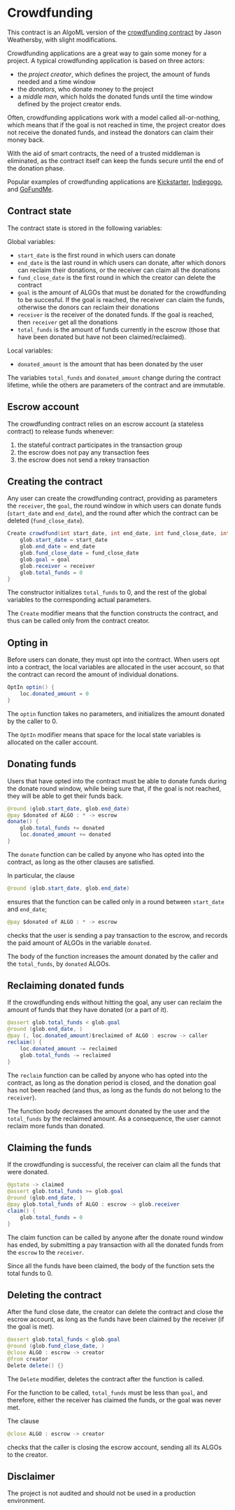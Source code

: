 # Crowdfunding

This contract is an AlgoML version of the [crowdfunding contract](https://developer.algorand.org/solutions/example-crowdfunding-stateful-smart-contract-application/) by Jason Weathersby, with slight modifications.

Crowdfunding applications are a great way to gain some money for a project.
A typical crowdfunding application is based on three actors: 

- the *project creator*, which defines the project, the amount of funds needed and a time window
- the *donators*, who donate money to the project
- a *middle man*, which holds the donated funds until the time window defined by the project creator ends.
  
Often, crowdfunding applications work with a model called all-or-nothing, which means that if the goal is not reached in time, the project creator does not receive the donated funds, and instead the donators can claim their money back.

With the aid of smart contracts, the need of a trusted middleman is eliminated, as the contract itself can keep the funds secure until the end of the donation phase.

Popular examples of crowdfunding applications are [Kickstarter](https://www.kickstarter.com/), [Indiegogo](https://www.indiegogo.com/), and [GoFundMe](https://www.gofundme.com/).

## Contract state

The contract state is stored in the following variables:

Global variables:

* `start_date` is the first round in which users can donate
* `end_date` is the last round in which users can donate, after which donors can reclaim their donations, or the receiver can claim all the donations
* `fund_close_date` is the first round in which the creator can delete the contract
* `goal` is the amount of ALGOs that must be donated for the crowdfunding to be succesful. If the goal is reached, the receiver can claim the funds, otherwise the donors can reclaim their donations
* `receiver` is the receiver of the donated funds. If the goal is reached, then `receiver` get all the donations
* `total_funds` is the amount of funds currently in the escrow (those that have been donated but have not been claimed/reclaimed).

Local variables:

* `donated_amount` is the amount that has been donated by the user

The variables `total_funds` and `donated_amount` change during the contract lifetime, while the others are parameters of the contract and are immutable.

## Escrow account 

The crowdfunding contract relies on an escrow account (a stateless contract) to release funds whenever:
1. the stateful contract participates in the transaction group
2. the escrow does not pay any transaction fees
3. the escrow does not send a rekey transaction

## Creating the contract

Any user can create the crowdfunding contract, providing as parameters the `receiver`, the `goal`, the round window in which users can donate funds (`start_date`  and `end_date`), and the round after which the contract can be deleted (`fund_close_date`).

```java
Create crowdfund(int start_date, int end_date, int fund_close_date, int goal, address receiver) {
	glob.start_date = start_date
	glob.end_date = end_date
	glob.fund_close_date = fund_close_date
	glob.goal = goal
	glob.receiver = receiver 
	glob.total_funds = 0
}
```

The constructor initializes `total_funds` to 0, and the rest of the global variables to the corresponding actual parameters.

The `Create` modifier means that the function constructs the contract, and thus can be called only from the contract creator.

## Opting in

Before users can donate, they must opt into the contract. When users opt into a contract, the local variables are allocated in the user account, so that the contract can record the amount of individual donations.

```java
OptIn optin() {
	loc.donated_amount = 0
}
```
The `optin` function takes no parameters, and initializes the amount donated by the caller to 0.

The `OptIn` modifier means that space for the local state variables is allocated on the caller account. 

## Donating funds

Users that have opted into the contract must be able to donate funds during the donate round window, while being sure that, if the goal is not reached, they will be able to get their funds back.

```java
@round (glob.start_date, glob.end_date)
@pay $donated of ALGO : * -> escrow
donate() {
	glob.total_funds += donated
	loc.donated_amount += donated
}
```

The `donate` function can be called by anyone who has opted into the contract, as long as the other clauses are satisfied.

In particular, the clause
```java
@round (glob.start_date, glob.end_date)
```
ensures that the function can be called only in a round between `start_date` and `end_date`;

```java
@pay $donated of ALGO : * -> escrow
```
checks that the user is sending a pay transaction to the escrow, and records the paid amount of ALGOs in the variable `donated`.

The body of the function increases the amount donated by the caller and the `total_funds`, by `donated` ALGOs.

## Reclaiming donated funds

If the crowdfunding ends without hitting the goal, any user can reclaim the amount of funds that they have donated (or a part of it).

```java
@assert glob.total_funds < glob.goal
@round (glob.end_date, )
@pay (, loc.donated_amount)$reclaimed of ALGO : escrow -> caller
reclaim() {
	loc.donated_amount -= reclaimed
	glob.total_funds -= reclaimed
}
```

The `reclaim` function can be called by anyone who has opted into the contract, as long as the donation period is closed, and the donation goal has not been reached (and thus, as long as the funds do not belong to the `receiver`). 

The function body decreases the amount donated by the user and the `total_funds` by the reclaimed amount. As a consequence, the user cannot reclaim more funds than donated.

## Claiming the funds

If the crowdfunding is successful, the receiver can claim all the funds that were donated.

```java
@gstate -> claimed
@assert glob.total_funds >= glob.goal
@round (glob.end_date, )
@pay glob.total_funds of ALGO : escrow -> glob.receiver
claim() {
	glob.total_funds = 0
}
```

The claim function can be called by anyone after the donate round window has ended, by submitting a pay transaction with all the donated funds from the `escrow` to the `receiver`.

Since all the funds have been claimed, the body of the function sets the total funds to 0.

## Deleting the contract

After the fund close date, the creator can delete the contract and close the escrow account, as long as the funds have been claimed by the receiver (if the goal is met).

```java
@assert glob.total_funds < glob.goal
@round (glob.fund_close_date, )
@close ALGO : escrow -> creator
@from creator
Delete delete() {}
```

The `Delete` modifier, deletes the contract after the function is called. 

For the function to be called, `total_funds` must be less than `goal`, and therefore, either the receiver has claimed the funds, or the goal was never met.

The clause
```java
@close ALGO : escrow -> creator
```
checks that the caller is closing the escrow account, sending all its ALGOs to the creator.


## Disclaimer

The project is not audited and should not be used in a production environment.
